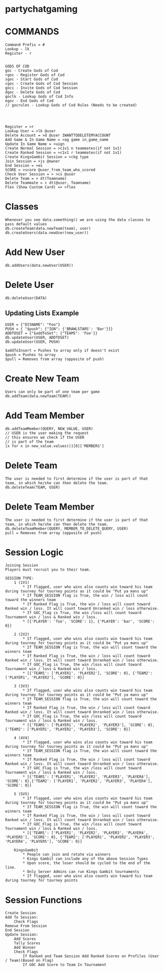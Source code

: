 # partychatgaming

# COMMANDS 
    Command Prefix = #
    Lookup - lk
    Register - r


    GODS OF COD
    goc - Create Gods of Cod
    rgoc - Register Gods of Cod
    sgoc - Start Gods of Cod
    cgoc - Create Gods of Cod Session
    goci - Invite Gods of Cod Session
    dgoc - Delete Gods of Cod
    goclk - Lookup Gods of Cod Info
    egoc - End Gods of Cod
    // gocrules - Lookup Gods of Cod Rules (Needs to be created)




    Register = >r
    Lookup User = >lk @user
    Delete Account = >d @user IWANTTODELETEMYACCOUNT
    Add Game & In Game Name = >ag game in_game_name
    Update In Game Name = >uign
    Create Normal Session = >c1v1 n teammates(if not 1v1)
    Create Ranked Session = >c1v1 r teammates(if not 1v1)
    Create KingsGambit Session = >ckg type
    Join Session = >js @owner
    End Session = >es
    SCORE = >score @user_from_team_who_scored
    Check User Session = > >cs @user
    Delete Team = > dt(Teamname)
    Delete Teammate = > dt(@user, Teamname)
    Flex (Show Custom Card) => >flex


# Classes 
    Whenever you see data.something() we are using the data classes to pass default values
    db.createTeam(data.newTeam(team), user)
    db.createUsers(data.newUser(new_user))

# Add New User
    db.addUsers(data.newUser(USER))

# Delete User
    db.deleteUser(DATA)

## Updating Lists Example
    USER = {"DISNAME": "Foo"}
    PUSH = { "$push": {"IGN": {'BRAWLSTARS': 'Bar'}}}
    ADDTOSET = {"$addToSet": {"TEAMS": 'Foo'}}
    db.updateUser(USER, ADDTOSET)
    db.updateUser(USER, PUSH)

    $addToInsert = Pushes to array only if doesn't exist
    $push = Pushes to array
    $pull = Removes from array (opposite of push)

# Create New Team
    Users can only be part of one team per game
    db.addTeam(data.newTeam(TEAM))

# Add Team Member
    db.addTeamMember(QUERY, NEW_VALUE, USER)
    // USER is the user making the request
    // this ensures we check if the USER
    // is part of the team
    [x for x in new_value.values()][0]['MEMBERS']

# Delete Team
    The user is needed to first determine if the user is part of that team, in which he/she can then delete the team.
    db.deleteTeam(TEAM, USER)

# Delete Team Member
    The user is needed to first determine if the user is part of that team, in which he/she can then delete the team.
    db.deleteTeamMember(QUERY, MEMBER_TO_DELETE_QUERY, USER)
    pull = Removes from array (opposite of push)



# Session Logic
    Joining Session
    Players must recruit you to their team. 

    SESSION TYPE:
        1 (1V1)
            * If flagged, user who wins also counts win toward his team during tourney for tourney points as it could be "Put ya mans up"
            * If TEAM_SESSION flag is True, the win / loss will count toward the winners team
            * If Ranked Flag is True, the win / loss will count toward Ranked win / loss. It will count toward Unranked win / loss otherwise.
            * If GOC_Flag is True, the win /loss will count toward Tournament win / loss & Ranked win / loss. 
            * [{'PLAYER': 'foo', 'SCORE': 1}, {'PLAYER': 'bar', 'SCORE': 0}]

        2 (2V2)
            * If flagged, user who wins also counts win toward his team during tourney for tourney points as it could be "Put ya mans up"
            * If TEAM_SESSION flag is True, the win will count toward the winners team 
            * If Ranked Flag is True, the win / loss will count toward Ranked win / loss. It will count toward Unranked win / loss otherwise.
            * If GOC_Flag is True, the win /loss will count toward Tournament win / loss & Ranked win / loss. 
            * [{'TEAM1': ['PLAYER1', 'PLAYER2'], 'SCORE': 0}, {'TEAM2': ['PLAYER1', 'PLAYER2'], 'SCORE': 0}]

        3 (3V3)
            * If flagged, user who wins also counts win toward his team during tourney for tourney points as it could be "Put ya mans up"
            * If TEAM_SESSION flag is True, the win will count toward the winners team
            * If Ranked Flag is True, the win / loss will count toward Ranked win / loss. It will count toward Unranked win / loss otherwise.
            * If GOC_Flag is True, the win /loss will count toward Tournament win / loss & Ranked win / loss. 
            * [{'TEAM1': ['PLAYER1', 'PLAYER2', 'PLAYER3'], 'SCORE': 0}, {'TEAM2': ['PLAYER1', 'PLAYER2', 'PLAYER3'], 'SCORE': 0}]

        4 (4V4)
            * If flagged, user who wins also counts win toward his team during tourney for tourney points as it could be "Put ya mans up" 
            * If TEAM_SESSION flag is True, the win will count toward the winners team
            * If Ranked Flag is True, the win / loss will count toward Ranked win / loss. It will count toward Unranked win / loss otherwise.
            * If GOC_Flag is True, the win /loss will count toward Tournament win / loss & Ranked win / loss. 
            * [{'TEAM1': ['PLAYER1', 'PLAYER2', 'PLAYER3', 'PLAYER4'], 'SCORE': 0},{'TEAM2': ['PLAYER1', 'PLAYER2', 'PLAYER3', 'PLAYER4'], 'SCORE': 0}]

        5 (5V5)
            * If flagged, user who wins also counts win toward his team during tourney for tourney points as it could be "Put ya mans up" 
            * If TEAM_SESSION flag is True, the win will count toward the winners team
            * If Ranked Flag is True, the win / loss will count toward Ranked win / loss. It will count toward Unranked win / loss otherwise.
            * If GOC_Flag is True, the win /loss will count toward Tournament win / loss & Ranked win / loss. 
            * [{'TEAM1': ['PLAYER1', 'PLAYER2', 'PLAYER3', 'PLAYER4', 'PLAYER5'], 'SCORE': 0}, {'TEAM2': ['PLAYER1', 'PLAYER2', 'PLAYER3', 'PLAYER4', 'PLAYER5'], 'SCORE': 0}]

        KingsGambit
            * People can join and rotate via winners
            * Kings Gambit can include any of the above Session Types
            * Upon score, the loser should be cycled to the end of the line. 
            * Only Server Admins can run Kings Gambit tournaments
            * If flagged, user who wins also counts win toward his team during tourney for tourney points

# Session Functions
    Create Session
    Add To Session:
        Check Flags
    Remove From Session
    End Session
    Update Session:
        Add Scores
        Tally Scores
        Add Winner
        Check Flags
            If Ranked and Team Session Add Ranked Scores on Profiles (User / Team)(Based on Flag)
            If GOC Add Score to Team In Tournament